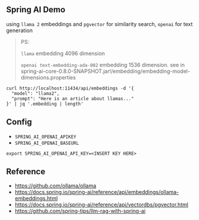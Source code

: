 ## Spring AI Demo

using `llama 2` embeddings and `pgvector` for similarity search, `openai` for text generation

> PS:
>
> `llama` embedding 4096 dimension
>
> `openai text-embedding-ada-002` embedding 1536 dimension.
> see in spring-ai-core-0.8.0-SNAPSHOT.jar!/embedding/embedding-model-dimensions.properties

```shell
curl http://localhost:11434/api/embeddings -d '{
  "model": "llama2",
  "prompt": "Here is an article about llamas..."
}' | jq '.embedding | length'
```

## Config

* `SPRING_AI_OPENAI_APIKEY`
* `SPRING_AI_OPENAI_BASEURL`

```shell
export SPRING_AI_OPENAI_API_KEY=<INSERT KEY HERE>
```

## Reference

* https://github.com/ollama/ollama
* https://docs.spring.io/spring-ai/reference/api/embeddings/ollama-embeddings.html
* https://docs.spring.io/spring-ai/reference/api/vectordbs/pgvector.html
* https://github.com/spring-tips/llm-rag-with-spring-ai

